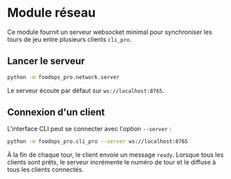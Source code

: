 # Module réseau

Ce module fournit un serveur websocket minimal pour synchroniser les tours de jeu entre plusieurs clients `cli_pro`.

## Lancer le serveur

```bash
python -m foodops_pro.network.server
```

Le serveur écoute par défaut sur `ws://localhost:8765`.

## Connexion d'un client

L'interface CLI peut se connecter avec l'option `--server` :

```bash
python -m foodops_pro.cli_pro --server ws://localhost:8765
```

À la fin de chaque tour, le client envoie un message `ready`. Lorsque tous les clients sont prêts, le serveur incrémente le numéro de tour et le diffuse à tous les clients connectés.
